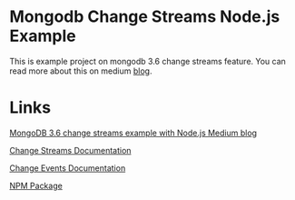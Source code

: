 # Mongodb Change Streams Node.js Example

This is example project on mongodb 3.6 change streams feature. You can read more about this on medium [blog](https://medium.com/@thakkaryash94/mongodb-3-6-change-streams-example-with-node-js-2b9a85652c50).

# Links

[MongoDB 3.6 change streams example with Node.js Medium blog](https://medium.com/@thakkaryash94/mongodb-3-6-change-streams-example-with-node-js-2b9a85652c50)

[Change Streams Documentation](https://docs.mongodb.com/manual/changeStreams/)

[Change Events Documentation](https://docs.mongodb.com/manual/reference/change-events/)

[NPM Package](https://www.npmjs.com/package/mongodb)

